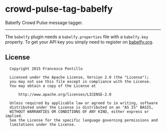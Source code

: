 crowd-pulse-tag-babelfy
=======================

Babelfy Crowd Pulse message tagger.

-----------------------

The `babelfy` plugin needs a `babelfy.properties` file with a `babelfy.key` property.
To get your API key you simply need to register on [babelfy.org](http://babelfy.org/).

## License

```
  Copyright 2015 Francesco Pontillo

  Licensed under the Apache License, Version 2.0 (the "License");
  you may not use this file except in compliance with the License.
  You may obtain a copy of the License at

      http://www.apache.org/licenses/LICENSE-2.0

  Unless required by applicable law or agreed to in writing, software
  distributed under the License is distributed on an "AS IS" BASIS,
  WITHOUT WARRANTIES OR CONDITIONS OF ANY KIND, either express or implied.
  See the License for the specific language governing permissions and
  limitations under the License.

```